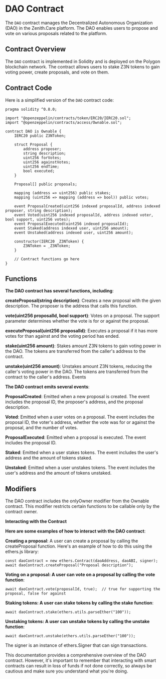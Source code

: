# DAO Contract

The `DAO` contract manages the Decentralized Autonomous Organization (DAO) in the Zenith.Care platform. The DAO enables users to propose and vote on various proposals related to the platform.

## Contract Overview

The `DAO` contract is implemented in Solidity and is deployed on the Polygon blockchain network. The contract allows users to stake Z3N tokens to gain voting power, create proposals, and vote on them.

## Contract Code

Here is a simplified version of the `DAO` contract code:

```solidity
pragma solidity ^0.8.0;

import "@openzeppelin/contracts/token/ERC20/IERC20.sol";
import "@openzeppelin/contracts/access/Ownable.sol";

contract DAO is Ownable {
    IERC20 public Z3NToken;

    struct Proposal {
        address proposer;
        string description;
        uint256 forVotes;
        uint256 againstVotes;
        uint256 endTime;
        bool executed;
    }

    Proposal[] public proposals;

    mapping (address => uint256) public stakes;
    mapping (uint256 => mapping (address => bool)) public votes;

    event ProposalCreated(uint256 indexed proposalId, address indexed proposer, string description);
    event Voted(uint256 indexed proposalId, address indexed voter, bool support, uint256 votes);
    event ProposalExecuted(uint256 indexed proposalId);
    event Staked(address indexed user, uint256 amount);
    event Unstaked(address indexed user, uint256 amount);

    constructor(IERC20 _Z3NToken) {
        Z3NToken = _Z3NToken;
    }

    // Contract functions go here
}
```

## Functions

**The DAO contract has several functions, including**:

**createProposal(string description)**: Creates a new proposal with the given description. The proposer is the address that calls this function.

**vote(uint256 proposalId, bool support)**: Votes on a proposal. The support parameter determines whether the vote is for or against the proposal.

**executeProposal(uint256 proposalId)**: Executes a proposal if it has more votes for than against and the voting period has ended.

**stake(uint256 amount)**: Stakes amount Z3N tokens to gain voting power in the DAO. The tokens are transferred from the caller's address to the contract.

**unstake(uint256 amount)**: Unstakes amount Z3N tokens, reducing the caller's voting power in the DAO. The tokens are transferred from the contract to the caller's address.
Events


**The DAO contract emits several events**:

**ProposalCreated**: Emitted when a new proposal is created. The event includes the proposal ID, the proposer's address, and the proposal description.

**Voted**: Emitted when a user votes on a proposal. The event includes the proposal ID, the voter's address, whether the vote was for or against the proposal, and the number of votes.

**ProposalExecuted**: Emitted when a proposal is executed. The event includes the proposal ID.

**Staked**: Emitted when a user stakes tokens. The event includes the user's address and the amount of tokens staked.

**Unstaked**: Emitted when a user unstakes tokens. The event includes the user's address and the amount of tokens unstaked.


## Modifiers

The DAO contract includes the onlyOwner modifier from the Ownable contract. This modifier restricts certain functions to be callable only by the contract owner.

**Interacting with the Contract**

**Here are some examples of how to interact with the DAO contract**:

**Creating a proposal**: A user can create a proposal by calling the createProposal function. Here's an example of how to do this using the ethers.js library:

```
const daoContract = new ethers.Contract(daoAddress, daoABI, signer);
await daoContract.createProposal("Proposal description");
```

**Voting on a proposal: A user can vote on a proposal by calling the vote function**:

```const daoContract = new ethers.Contract(daoAddress, daoABI, signer);
await daoContract.vote(proposalId, true);  // true for supporting the proposal, false for against
```

**Staking tokens: A user can stake tokens by calling the stake function**:

```const daoContract = new ethers.Contract(daoAddress, daoABI, signer);
await daoContract.stake(ethers.utils.parseEther("100"));
```

**Unstaking tokens: A user can unstake tokens by calling the unstake function**:

```const daoContract = new ethers.Contract(daoAddress, daoABI, signer);
await daoContract.unstake(ethers.utils.parseEther("100"));
```

The signer is an instance of ethers.Signer that can sign transactions.

This documentation provides a comprehensive overview of the DAO contract. However, it's important to remember that interacting with smart contracts can result in loss of funds if not done correctly, so always be cautious and make sure you understand what you're doing.
